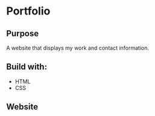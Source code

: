 # Portfolio

## Purpose
A website that displays my work and contact information.

## Build with:
* HTML
* CSS

## Website
